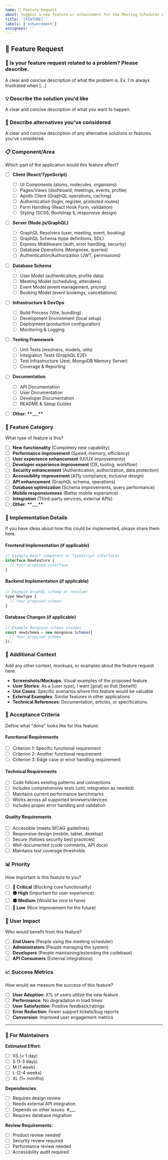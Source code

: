 ```yaml
---
name: 🚀 Feature Request
about: Suggest a new feature or enhancement for the Meeting Scheduler App
title: '[FEATURE] '
labels: ['enhancement']
assignees: ''
---
```


## 🚀 Feature Request

### 📝 Is your feature request related to a problem? Please describe.

A clear and concise description of what the problem is. Ex. I'm always frustrated when [...]

### 💡 Describe the solution you'd like

A clear and concise description of what you want to happen.

### 🔄 Describe alternatives you've considered

A clear and concise description of any alternative solutions or features you've considered.

### 📋 Component/Area

Which part of the application would this feature affect?

- [ ] **Client (React/TypeScript)**

  - [ ] UI Components (atoms, molecules, organisms)
  - [ ] Pages/Views (dashboard, meetings, events, profile)
  - [ ] Apollo Client (GraphQL operations, caching)
  - [ ] Authentication (login, register, protected routes)
  - [ ] Form Handling (React Hook Form, validation)
  - [ ] Styling (SCSS, Bootstrap 5, responsive design)

- [ ] **Server (Node.js/GraphQL)**

  - [ ] GraphQL Resolvers (user, meeting, event, booking)
  - [ ] GraphQL Schema (type definitions, SDL)
  - [ ] Express Middleware (auth, error handling, security)
  - [ ] Database Operations (Mongoose, queries)
  - [ ] Authentication/Authorization (JWT, permissions)

- [ ] **Database Schema**

  - [ ] User Model (authentication, profile data)
  - [ ] Meeting Model (scheduling, attendees)
  - [ ] Event Model (event management, pricing)
  - [ ] Booking Model (event bookings, cancellations)

- [ ] **Infrastructure & DevOps**

  - [ ] Build Process (Vite, bundling)
  - [ ] Development Environment (local setup)
  - [ ] Deployment (production configuration)
  - [ ] Monitoring & Logging

- [ ] **Testing Framework**

  - [ ] Unit Tests (resolvers, models, utils)
  - [ ] Integration Tests (GraphQL E2E)
  - [ ] Test Infrastructure (Jest, MongoDB Memory Server)
  - [ ] Coverage & Reporting

- [ ] **Documentation**

  - [ ] API Documentation
  - [ ] User Documentation
  - [ ] Developer Documentation
  - [ ] README & Setup Guides

- [ ] **Other**: **\*\***\_\_\_**\*\***

### 🎯 Feature Category

What type of feature is this?

- [ ] **New functionality** (Completely new capability)
- [ ] **Performance improvement** (Speed, memory, efficiency)
- [ ] **User experience enhancement** (UI/UX improvements)
- [ ] **Developer experience improvement** (DX, tooling, workflow)
- [ ] **Security enhancement** (Authentication, authorization, data protection)
- [ ] **Accessibility improvement** (A11y compliance, inclusive design)
- [ ] **API enhancement** (GraphQL schema, operations)
- [ ] **Database optimization** (Schema improvements, query performance)
- [ ] **Mobile responsiveness** (Better mobile experience)
- [ ] **Integration** (Third-party services, external APIs)
- [ ] **Other**: **\*\***\_\_\_**\*\***

### 📐 Implementation Details

If you have ideas about how this could be implemented, please share them here.

#### Frontend Implementation (if applicable)

```typescript
// Example React component or TypeScript interfaces
interface NewFeature {
  // Your proposed interface
}
```

#### Backend Implementation (if applicable)

```javascript
// Example GraphQL schema or resolver
type NewType {
  // Your proposed schema
}
```

#### Database Changes (if applicable)

```javascript
// Example Mongoose schema changes
const newSchema = new mongoose.Schema({
  // Your proposed schema
});
```

### 🔗 Additional Context

Add any other context, mockups, or examples about the feature request here.

- **Screenshots/Mockups**: Visual examples of the proposed feature
- **User Stories**: As a [user type], I want [goal] so that [benefit]
- **Use Cases**: Specific scenarios where this feature would be valuable
- **External Examples**: Similar features in other applications
- **Technical References**: Documentation, articles, or specifications

### 🚦 Acceptance Criteria

Define what "done" looks like for this feature:

#### Functional Requirements

- [ ] Criterion 1: Specific functional requirement
- [ ] Criterion 2: Another functional requirement
- [ ] Criterion 3: Edge case or error handling requirement

#### Technical Requirements

- [ ] Code follows existing patterns and conventions
- [ ] Includes comprehensive tests (unit, integration as needed)
- [ ] Maintains current performance benchmarks
- [ ] Works across all supported browsers/devices
- [ ] Includes proper error handling and validation

#### Quality Requirements

- [ ] Accessible (meets WCAG guidelines)
- [ ] Responsive design (mobile, tablet, desktop)
- [ ] Secure (follows security best practices)
- [ ] Well-documented (code comments, API docs)
- [ ] Maintains test coverage thresholds

### 📊 Priority

How important is this feature to you?

- [ ] **🔴 Critical** (Blocking core functionality)
- [ ] **🟡 High** (Important for user experience)
- [ ] **🟢 Medium** (Would be nice to have)
- [ ] **🔵 Low** (Nice improvement for the future)

### 👥 User Impact

Who would benefit from this feature?

- [ ] **End Users** (People using the meeting scheduler)
- [ ] **Administrators** (People managing the system)
- [ ] **Developers** (People maintaining/extending the codebase)
- [ ] **API Consumers** (External integrations)

### 📈 Success Metrics

How would we measure the success of this feature?

- [ ] **User Adoption**: X% of users utilize the new feature
- [ ] **Performance**: No degradation in load times
- [ ] **User Satisfaction**: Positive feedback/ratings
- [ ] **Error Reduction**: Fewer support tickets/bug reports
- [ ] **Conversion**: Improved user engagement metrics

---

### 📝 For Maintainers

**Estimated Effort**:

- [ ] XS (< 1 day)
- [ ] S (1-3 days)
- [ ] M (1 week)
- [ ] L (2-4 weeks)
- [ ] XL (1+ months)

**Dependencies**:

- [ ] Requires design review
- [ ] Needs external API integration
- [ ] Depends on other issues: #\_\_\_
- [ ] Requires database migration

**Review Requirements**:

- [ ] Product review needed
- [ ] Security review required
- [ ] Performance review needed
- [ ] Accessibility audit required
